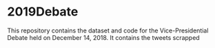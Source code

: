 # 2019Debate
This repository contains the dataset and code for the Vice-Presidential Debate held on December 14, 2018. It contains the tweets scrapped 
